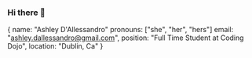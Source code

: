 ### Hi there 👋
{ name: "Ashley D'Allessandro"
  pronouns: ["she", "her", "hers"]
  email:    "ashley.dallessandro@gmail.com",
  position: "Full Time Student at Coding Dojo",
  location: "Dublin, Ca" }
  


<!--
**Ash-Renee/Ash-Renee** is a ✨ _special_ ✨ repository because its `README.md` (this file) appears on your GitHub profile.

Here are some ideas to get you started:

- 🔭 I’m currently working on ...
- 🌱 I’m currently learning ...
- 👯 I’m looking to collaborate on ...
- 🤔 I’m looking for help with ...
- 💬 Ask me about ...
- 📫 How to reach me: ...
- 😄 Pronouns: ...
- ⚡ Fun fact: ...
-->
